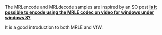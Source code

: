 The MRLencode and MRLdecode samples are inspired by an SO post 
[**Is it possible to encode using the MRLE codec on video for windows under windows 8?**](https://stackoverflow.com/questions/22765194/is-it-possible-to-encode-using-the-mrle-codec-on-video-for-windows-under-windows)

It is a good introduction to both MRLE and VfW.
